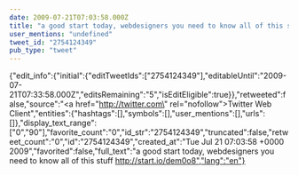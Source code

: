 ```yaml
---
date: 2009-07-21T07:03:58.000Z
title: "a good start today, webdesigners you need to know all of this stuff http://start.io/dem0o8″"
user_mentions: "undefined"
tweet_id: "2754124349"
pub_type: "tweet"
---
```

{"edit_info":{"initial":{"editTweetIds":["2754124349"],"editableUntil":"2009-07-21T07:33:58.000Z","editsRemaining":"5","isEditEligible":true}},"retweeted":false,"source":"<a href=\"http://twitter.com\" rel=\"nofollow\">Twitter Web Client</a>","entities":{"hashtags":[],"symbols":[],"user_mentions":[],"urls":[]},"display_text_range":["0","90"],"favorite_count":"0","id_str":"2754124349","truncated":false,"retweet_count":"0","id":"2754124349","created_at":"Tue Jul 21 07:03:58 +0000 2009","favorited":false,"full_text":"a good start today, webdesigners you need to know all of this stuff http://start.io/dem0o8","lang":"en"}
